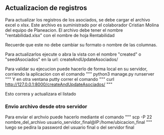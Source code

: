 ## Actualizacion de registros

Para actualizar los registros de los asociados, se debe cargar el archivo excel o xlsx.
Este archivo es suministrado por el colaborador Cristian Molina del equipo de Planeacion.
El archivo debe tener el nombre "rentabilidad.xlsx" con el nombre de hoja Rentabilidad

Recuerde que este no debe cambiar su formato o nombre de las columnas.

Para actualizarlos ejecute o abra la vista con el nombre "created" o "seedAsociados" en la url: createAndUpdateAsociados/

Para validar su ejecucion puede hacerlo de forma local en su servidor, corriendo la aplicacion con el comando
""" python3 manage.py runserver """
Y en otra ventana putty correr el comando
""" curl http://127.0.0.1:8000/createAndUpdateAsociados/ """

Esto correra y actualizara el listado


### Envio archivo desde otro servidor

Para enviar el archvio puede hacerlo mediante el comando
""" scp -P 22 nombre_del_archivo usuario_servidor_final@IP:/home/ubicacion_final """
luego se pedira la password del usuario final o del servidor final
